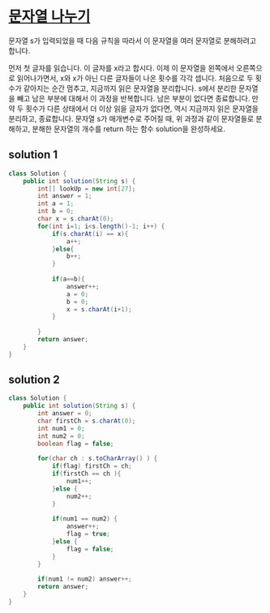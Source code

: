 #   [문자열 나누기 ](https://programmers.co.kr/learn/courses/30/lessons/140108)

문자열 s가 입력되었을 때 다음 규칙을 따라서 이 문자열을 여러 문자열로 분해하려고 합니다.

먼저 첫 글자를 읽습니다. 이 글자를 x라고 합시다.
이제 이 문자열을 왼쪽에서 오른쪽으로 읽어나가면서, x와 x가 아닌 다른 글자들이 나온 횟수를 각각 셉니다. 처음으로 두 횟수가 같아지는 순간 멈추고, 지금까지 읽은 문자열을 분리합니다.
s에서 분리한 문자열을 빼고 남은 부분에 대해서 이 과정을 반복합니다. 남은 부분이 없다면 종료합니다.
만약 두 횟수가 다른 상태에서 더 이상 읽을 글자가 없다면, 역시 지금까지 읽은 문자열을 분리하고, 종료합니다.
문자열 s가 매개변수로 주어질 때, 위 과정과 같이 문자열들로 분해하고, 분해한 문자열의 개수를 return 하는 함수 solution을 완성하세요.

## solution 1

```java
class Solution {
    public int solution(String s) {
        int[] lookUp = new int[27];
        int answer = 1;
        int a = 1;
        int b = 0;
        char x = s.charAt(0);
        for(int i=1; i<s.length()-1; i++) {
            if(s.charAt(i) == x){
                a++;
            }else{
                b++;
            }
            
            if(a==b){
                answer++;
                a = 0;
                b = 0;
                x = s.charAt(i+1);
            }
            
        }
        return answer;
    }
}
```

## solution 2

```java
class Solution {
    public int solution(String s) {
        int answer = 0;
        char firstCh = s.charAt(0);
        int num1 = 0;
        int num2 = 0;
        boolean flag = false;
        
        for(char ch : s.toCharArray() ) {
            if(flag) firstCh = ch;
            if(firstCh == ch ){
                num1++;
            }else {
                num2++;
            }
            
            if(num1 == num2) {
                answer++;
                flag = true;
            }else {
                flag = false;
            }
        }
        
        if(num1 != num2) answer++;
        return answer;
    }
}
```